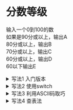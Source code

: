 # 分数等级

输入一个0到100的数  
如果是90分或以上，输出A  
80分或以上，输出B  
70分或以上，输出C  
60分或以上，输出D  
60以下输出E

<details>
<summary>写法1 入门版本</summary>

```c
#define _CRT_SECURE_NO_WARNINGS
#include <stdio.h>

int main(void)
{
	int n;
	scanf("%d", &n);
	if (n >= 90)
	{
		printf("%s", "A");
	}
	else if (n >= 80)
	{
		printf("%s", "B");
	}
	else if (n >= 70)
	{
		printf("%s", "C");
	}
	else if (n >= 60)
	{
		printf("%s", "D");
	}
	else
	{
		printf("%s", "E");
	}
	return 0;
}
```
</details>

<details>
<summary>写法2 使用switch</summary>

注意，此方法并不通用，仅作为一种思路提供
```c
#define _CRT_SECURE_NO_WARNINGS
#include <stdio.h>

int main(void)
{
	int n;
	scanf("%d", &n);
	switch (n / 10)
	{
	case 10:
	case 9:
		printf("%s", "A");
		break;
	case 8:
		printf("%s", "B");
		break;
	case 7:
		printf("%s", "C");
		break;
	case 6:
		printf("%s", "D");
		break;
	default:
		printf("%s", "E");
	}

	return 0;
}
```
</details>

<details>
<summary>写法3 利用ASCII码取巧</summary>

注意，此方法并不通用，仅作为一种思路提供

```c
#define _CRT_SECURE_NO_WARNINGS
#include <stdio.h>

int main(void)
{
	int n;
	scanf("%d", &n);
	n = n / 10;
	if (n > 9)
	{
		n = 9;
	}
	else if (n < 5)
	{
		n = 5;
	}
	printf("%c", 'A' + 9 - n);

	return 0;
}
```
</details>

<details>
<summary>写法4 查表法</summary>

此方法较通用，推荐
```c
#define _CRT_SECURE_NO_WARNINGS
#include <stdio.h>
#include <limits.h>

int main(void)
{
	int range[] = { 60,  70,  80,  90, INT_MAX};
	char rank[] = {'E', 'D', 'C', 'B', 'A'};
	int index, n;
	scanf("%d", &n);
	for (index = 0; n >= range[index]; ++index)
		;
	printf("%c", rank[index]);

	return 0;
}
```
</details>
